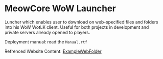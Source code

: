 # MeowCore WoW Launcher
Luncher which enables user to download on web-specified files and folders into his WoW WotLK client. Useful for both projects in development and private servers already opened to players.

Deployment manual: read the `Manual.rtf`

Refrenced Website Content: [ExampleWebFolder]([ExampleWebFolder](https://github.com/Amaroth/WoWMod-Launcher/tree/master/ExampleWebFolder))
